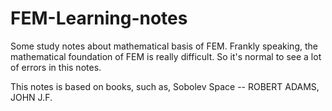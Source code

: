 # FEM-Learning-notes
Some study notes about mathematical basis of  FEM. Frankly speaking, the mathematical foundation of FEM is really difficult. So it's normal to see a lot of errors in this notes.

This notes is based on books, such as, Sobolev Space -- ROBERT ADAMS, JOHN J.F.  
